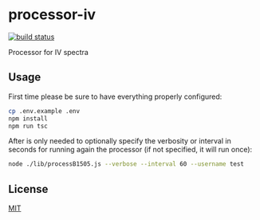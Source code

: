# processor-iv

[![build status][ci-image]][ci-url]

Processor for IV spectra

## Usage

First time please be sure to have everything properly configured:

```bash
cp .env.example .env
npm install
npm run tsc
```

After is only needed to optionally specify the verbosity or interval in seconds for running again the processor (if not specified, it will run once):

```bash
node ./lib/processB1505.js --verbose --interval 60 --username test
```

## License

[MIT](./LICENSE)

[ci-image]: https://github.com/mylims/processor-iv/workflows/Node.js%20CI/badge.svg?branch=main
[ci-url]: https://github.com/mylims/processor-iv/actions?query=workflow%3A%22Node.js+CI%22

